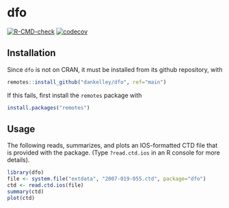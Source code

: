 # dfo

<!-- badges: start -->
[![R-CMD-check](https://github.com/dankelley/dfo/workflows/R-CMD-check/badge.svg)](https://github.com/dankelley/dfo/actions)
[![codecov](https://codecov.io/gh/dankelley/dfo/branch/main/graph/badge.svg)](https://codecov.io/gh/dankelley/dfo)
<!-- badges: end -->

## Installation

Since `dfo` is not on CRAN, it must be installed from its github repository, with
```R
remotes::install_github("dankelley/dfo", ref="main")
```
If this fails, first install the `remotes` package with
```R
install.packages("remotes")
```

## Usage

The following reads, summarizes, and plots an IOS-formatted CTD
file that is provided with the package. (Type `?read.ctd.ios` in
an R console for more details).
```R
library(dfo)
file <- system.file("extdata", "2007-019-055.ctd", package="dfo")
ctd <- read.ctd.ios(file)
summary(ctd)
plot(ctd)
```

